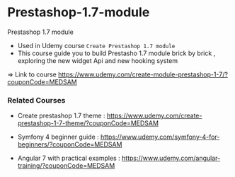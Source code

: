 # Prestashop-1.7-module
Prestashop 1.7 module
-  Used in Udemy course `Create Prestashop 1.7 module`
- This course guide you to build Prestasho 1.7 module brick by brick , exploring the new widget Api and new hooking system 

=> Link to course https://www.udemy.com/create-module-prestashop-1-7/?couponCode=MEDSAM


### Related Courses

- Create prestashop 1.7 theme : https://www.udemy.com/create-prestashop-1-7-theme/?couponCode=MEDSAM

- Symfony 4 beginner guide : https://www.udemy.com/symfony-4-for-beginners/?couponCode=MEDSAM

- Angular 7 with practical examples : https://www.udemy.com/angular-training/?couponCode=MEDSAM
